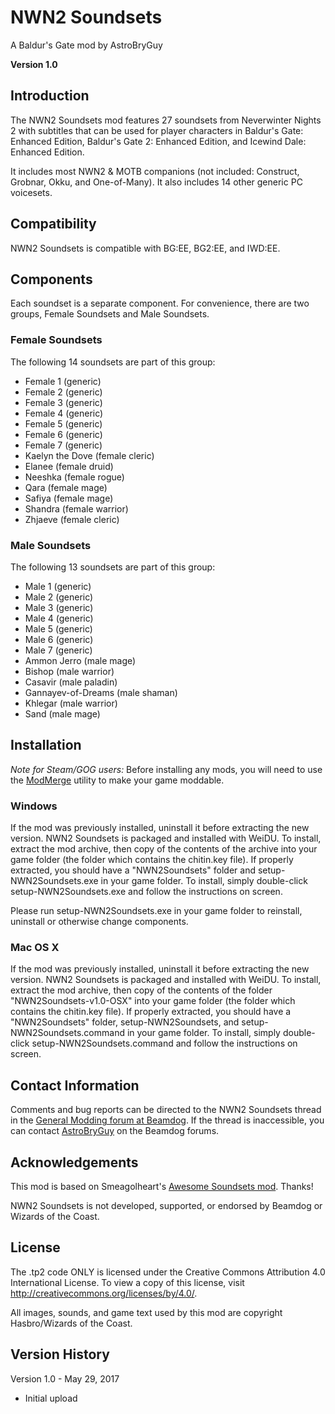 # NWN2 Soundsets
A Baldur's Gate mod by AstroBryGuy

**Version 1.0**

## Introduction

The NWN2 Soundsets mod features 27 soundsets from Neverwinter Nights 2 with subtitles that can be used for player characters in Baldur's Gate: Enhanced Edition, Baldur's Gate 2: Enhanced Edition, and Icewind Dale: Enhanced Edition.
 
It includes most NWN2 & MOTB companions (not included: Construct, Grobnar, Okku, and One-of-Many). It also includes 14 other generic PC voicesets.

## Compatibility

NWN2 Soundsets is compatible with BG:EE, BG2:EE, and IWD:EE.


## Components

Each soundset is a separate component. For convenience, there are two groups, Female Soundsets and Male Soundsets.

### Female Soundsets

The following 14 soundsets are part of this group:

* Female 1 (generic)
* Female 2 (generic)
* Female 3 (generic)
* Female 4 (generic)
* Female 5 (generic)
* Female 6 (generic)
* Female 7 (generic)
* Kaelyn the Dove (female cleric) 
* Elanee (female druid)
* Neeshka (female rogue)
* Qara (female mage)
* Safiya (female mage)
* Shandra (female warrior)
* Zhjaeve (female cleric)

### Male Soundsets

The following 13 soundsets are part of this group:

* Male 1 (generic)
* Male 2 (generic)
* Male 3 (generic)
* Male 4 (generic)
* Male 5 (generic)
* Male 6 (generic)
* Male 7 (generic)
* Ammon Jerro (male mage)
* Bishop (male warrior)
* Casavir (male paladin)
* Gannayev-of-Dreams (male shaman)
* Khlegar (male warrior)
* Sand (male mage)


## Installation

*Note for Steam/GOG users:* Before installing any mods, you will need to use the [ModMerge](https://forums.beamdog.com/discussion/50441/modmerge-merge-your-steam-gog-zip-based-dlc-into-something-weidu-nearinfinity-dltcep-can-use/p1) utility to make your game moddable.

### Windows 
If the mod was previously installed, uninstall it before extracting the new version. NWN2 Soundsets is packaged and installed with WeiDU. To install, extract the mod archive, then copy of the contents of the archive into your game folder (the folder which contains the chitin.key file). If properly extracted, you should have a "NWN2Soundsets" folder and setup-NWN2Soundsets.exe in your game folder. To install, simply double-click setup-NWN2Soundsets.exe and follow the instructions on screen. 

Please run setup-NWN2Soundsets.exe in your game folder to reinstall, uninstall or otherwise change components. 

### Mac OS X 
If the mod was previously installed, uninstall it before extracting the new version. NWN2 Soundsets is packaged and installed with WeiDU. To install, extract the mod archive, then copy of the contents of the folder "NWN2Soundsets-v1.0-OSX" into your game folder (the folder which contains the chitin.key file). If properly extracted, you should have a "NWN2Soundsets" folder, setup-NWN2Soundsets, and setup-NWN2Soundsets.command in your game folder. To install, simply double-click setup-NWN2Soundsets.command and follow the instructions on screen. 


## Contact Information

Comments and bug reports can be directed to the NWN2 Soundsets thread in the [General Modding forum at Beamdog](https://forums.beamdog.com/categories/general-modding).  If the thread is inaccessible, you can contact [AstroBryGuy](https://forums.beamdog.com/profile/AstroBryGuy) on the Beamdog forums.


## Acknowledgements 

This mod is based on Smeagolheart's [Awesome Soundsets mod](https://forums.beamdog.com/discussion/38319/mods-awesome-soundsets-mods-master-thread-custom-soundsets-for-bgee-bg2ee-and-iwdee/p1). Thanks!

NWN2 Soundsets is not developed, supported, or endorsed by Beamdog or Wizards of the Coast.


## License

The .tp2 code ONLY is licensed under the Creative Commons Attribution 4.0 International License. To view a copy of this license, visit http://creativecommons.org/licenses/by/4.0/.

All images, sounds, and game text used by this mod are copyright Hasbro/Wizards of the Coast.


## Version History

Version 1.0 - May 29, 2017

- Initial upload
